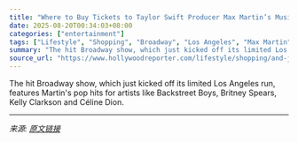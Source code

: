 ```yaml
---
title: "Where to Buy Tickets to Taylor Swift Producer Max Martin’s Musical ‘& Juliet’ in L.A."
date: 2025-08-20T00:34:03+08:00
categories: ["entertainment"]
tags: ["Lifestyle", "Shopping", "Broadway", "Los Angeles", "Max Martin", "music", "noads", "tickets", "William Shakespeare"]
summary: "The hit Broadway show, which just kicked off its limited Los Angeles run, features Martin's pop hits for artists like Backstreet Boys, Britney Spears, Kelly Clarkson and Céline Dion."
source_url: "https://www.hollywoodreporter.com/lifestyle/shopping/and-juliet-max-martin-musical-tickets-los-angeles-discount-codes-1236348394/"
---
```


The hit Broadway show, which just kicked off its limited Los Angeles run, features Martin's pop hits for artists like Backstreet Boys, Britney Spears, Kelly Clarkson and Céline Dion.

---

*来源: [原文链接](https://www.hollywoodreporter.com/lifestyle/shopping/and-juliet-max-martin-musical-tickets-los-angeles-discount-codes-1236348394/)*
